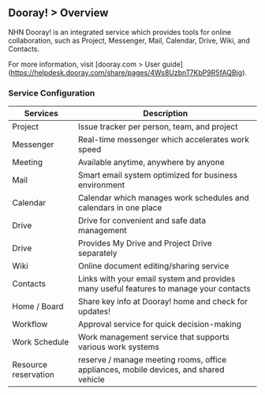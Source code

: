 ﻿
## Dooray! > Overview

NHN Dooray! is an integrated service which provides tools for online collaboration, such as Project, Messenger, Mail, Calendar, Drive, Wiki, and Contacts.

For more information, visit [dooray.com > User guide] (https://helpdesk.dooray.com/share/pages/4Ws8UzbnT7KbP9R5fAQBjg).


### Service Configuration

|Services|Description|
|---|---|
|Project|Issue tracker per person, team, and project|
|Messenger|Real-time messenger which accelerates work speed|
|Meeting| Available anytime, anywhere by anyone |
|Mail|Smart email system optimized for business environment |
|Calendar|Calendar which manages work schedules and calendars in one place|
|Drive| Drive for convenient and safe data management
|Drive|Provides My Drive and Project Drive separately |
|Wiki| Online document editing/sharing service |
|Contacts| Links with your email system and provides many useful features to manage your contacts |
|Home / Board| Share key info at Dooray! home and check for updates! |
|Workflow| Approval service for quick decision-making |
|Work Schedule| Work management service that supports various work systems |
|Resource reservation| reserve / manage meeting rooms, office appliances, mobile devices, and shared vehicle |


